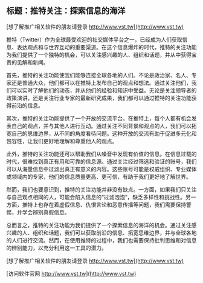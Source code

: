 ## **标题：推特关注：探索信息的海洋**

[想了解推广相关软件的朋友请登录 http://www.vst.tw](http://www.vst.tw)

推特（Twitter）作为全球最受欢迎的社交媒体平台之一，已经成为人们获取信息、表达观点和与世界互动的重要渠道。在这个信息爆炸的时代，推特的关注功能为我们提供了一个独特的机会，可以关注感兴趣的人、组织和话题，并从中获得宝贵的见解和新闻。

首先，推特的关注功能使我们能够连接全球各地的人们。不论是政治家、名人、专家还是普通大众，他们都可以在推特上发布自己的观点和想法。通过关注他们，我们可以实时了解他们的动态，并从他们的经验和知识中受益。无论是关注领导者的政策演讲，还是关注行业专家的最新研究成果，我们都可以通过推特的关注功能获得前沿的信息。

其次，推特的关注功能提供了一个开放的交流平台。在推特上，每个人都有机会发表自己的观点，并与其他人进行互动。通过关注不同背景和观点的人，我们可以拓宽自己的思维边界，从不同的角度看待问题。这种开放的交流有助于促进多元化和包容性，让我们更好地理解和尊重他人的观点。

此外，推特的关注功能还可以帮助我们从噪音中发现有价值的信息。在信息过载的时代，很难找到真正有用和可靠的信息源。通过关注经过筛选和验证的账号，我们可以从海量信息中过滤出真正有意义的内容。这些账号可能是权威组织、专业媒体或领域内的专家，他们的信息质量更高、更可信，有助于我们更好地了解世界。

然而，我们也要意识到，推特的关注功能并非没有缺点。一方面，如果我们只关注与自己观点相同的人，可能会陷入信息的“过滤泡泡”，缺乏多样性和挑战性。另一方面，推特上也存在着虚假信息、仇恨言论和恶意传播等问题，我们需要保持警惕，并学会辨别真假信息。

总而言之，推特的关注功能为我们提供了一个探索信息的海洋的机会。通过关注感兴趣的人、组织和话题，我们可以获取前沿的信息、拓宽思维边界，并与全球各地的人们进行交流。然而，在使用推特的过程中，我们也需要保持批判思维和对信息的辨别能力，以充分利用这一工具的潜力。

[想了解推广相关软件的朋友请登录 http://www.vst.tw](http://www.vst.tw)


[访问软件官网 http://www.vst.tw](http://www.vst.tw)
